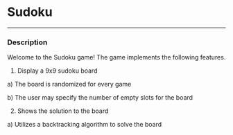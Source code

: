 # Sudoku
-----
### Description
Welcome to the Sudoku game! The game implements the following features.

1. Display a 9x9 sudoku board

  a) The board is randomized for every game
  
  b) The user may specify the number of empty slots for the board
  
2. Shows the solution to the board

  a) Utilizes a backtracking algorithm to solve the board

